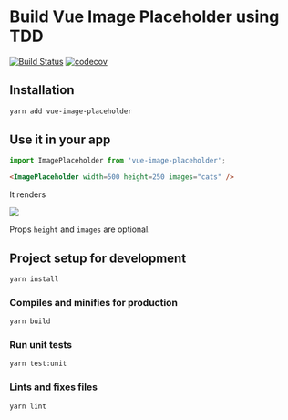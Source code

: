 # Build Vue Image Placeholder using TDD

[![Build Status](https://travis-ci.org/astagi/vue-image-placeholder.svg?branch=master)](https://travis-ci.org/astagi/vue-image-placeholder) [![codecov](https://codecov.io/gh/astagi/vue-image-placeholder/branch/master/graph/badge.svg)](https://codecov.io/gh/astagi/vue-image-placeholder)

## Installation

```sh
yarn add vue-image-placeholder
```

## Use it in your app

```ts
import ImagePlaceholder from 'vue-image-placeholder';
```

```html
<ImagePlaceholder width=500 height=250 images="cats" />
```

It renders

<img src="https://loremflickr.com/500/250/cats"/>

Props `height` and `images` are optional.

## Project setup for development

```sh
yarn install
```

### Compiles and minifies for production

```sh
yarn build
```

### Run unit tests

```sh
yarn test:unit
```

### Lints and fixes files

```sh
yarn lint
```

